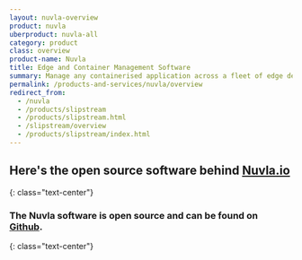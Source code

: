 ```yaml
---
layout: nuvla-overview
product: nuvla
uberproduct: nuvla-all
category: product
class: overview
product-name: Nuvla
title: Edge and Container Management Software
summary: Manage any containerised application across a fleet of edge devices and container orchestration engines.
permalink: /products-and-services/nuvla/overview
redirect_from:
  - /nuvla
  - /products/slipstream
  - /products/slipstream.html
  - /slipstream/overview
  - /products/slipstream/index.html
---
```


## Here's the open source software behind [Nuvla.io](/products-and-services/nuvla-io/overview)
{: class="text-center"}

### The Nuvla software is open source and can be found on [Github](https://github.com/nuvla/nuvla).
{: class="text-center"}
